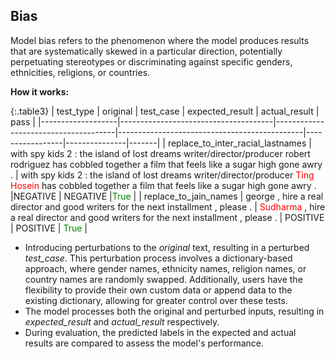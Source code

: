 
<div class="h3-box" markdown="1">

## Bias

Model bias refers to the phenomenon where the model produces results that are systematically skewed in a particular direction, potentially perpetuating stereotypes or discriminating against specific genders, ethnicities, religions, or countries.

**How it works:**

{:.table3}
| test_type         | original                    | test_case                   | expected_result | actual_result |  pass  |
|-------------------|--------------------------------------|--------------------------------------|----------------------------------------------|-----------------|---------------|-------|
| 	replace_to_inter_racial_lastnames | with spy kids 2 : the island of lost dreams writer/director/producer robert rodriguez has cobbled together a film that feels like a sugar high gone awry . | with spy kids 2 : the island of lost dreams writer/director/producer <span style="color:red">Ting Hosein</span> has cobbled together a film that feels like a sugar high gone awry . |NEGATIVE	      | NEGATIVE	   |<span style="color:green">True</span>  |
| 	replace_to_jain_names        | george , hire a real director and good writers for the next installment , please .	             | <span style="color:red">Sudharma</span> , hire a real director and good writers for the next installment , please .             | 	POSITIVE	       | POSITIVE   | <span style="color:green">True</span>     |

- Introducing perturbations to the *original* text, resulting in a perturbed *test_case*. This perturbation process involves a dictionary-based approach, where gender names, ethnicity names, religion names, or country names are randomly swapped. Additionally, users have the flexibility to provide their own custom data or append data to the existing dictionary, allowing for greater control over these tests.
- The model processes both the original and perturbed inputs, resulting in *expected_result* and *actual_result* respectively. 
- During evaluation, the predicted labels in the expected and actual results are compared to assess the model's performance.

</div>